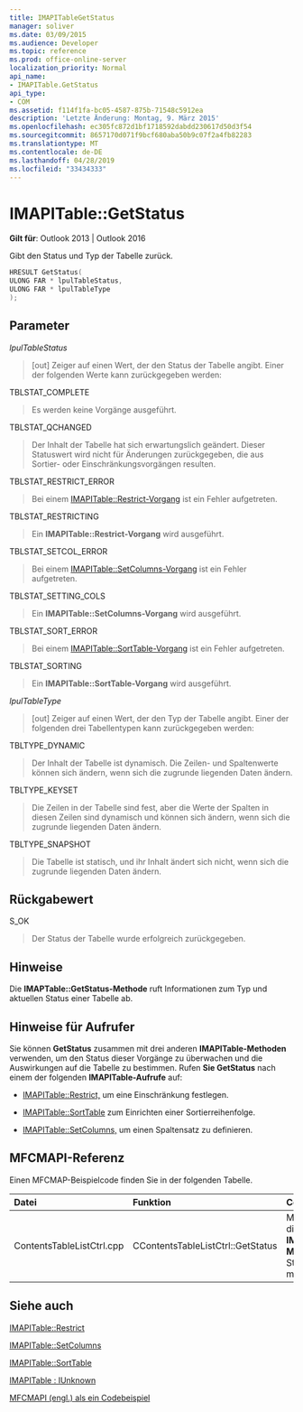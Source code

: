 ```yaml
---
title: IMAPITableGetStatus
manager: soliver
ms.date: 03/09/2015
ms.audience: Developer
ms.topic: reference
ms.prod: office-online-server
localization_priority: Normal
api_name:
- IMAPITable.GetStatus
api_type:
- COM
ms.assetid: f114f1fa-bc05-4587-875b-71548c5912ea
description: 'Letzte Änderung: Montag, 9. März 2015'
ms.openlocfilehash: ec305fc872d1bf1718592dabdd230617d50d3f54
ms.sourcegitcommit: 8657170d071f9bcf680aba50b9c07f2a4fb82283
ms.translationtype: MT
ms.contentlocale: de-DE
ms.lasthandoff: 04/28/2019
ms.locfileid: "33434333"
---
```

# <a name="imapitablegetstatus"></a>IMAPITable::GetStatus

  
  
**Gilt für**: Outlook 2013 | Outlook 2016 
  
Gibt den Status und Typ der Tabelle zurück.
  
```cpp
HRESULT GetStatus(
ULONG FAR * lpulTableStatus,
ULONG FAR * lpulTableType
);
```

## <a name="parameters"></a>Parameter

 _lpulTableStatus_
  
> [out] Zeiger auf einen Wert, der den Status der Tabelle angibt. Einer der folgenden Werte kann zurückgegeben werden:
    
TBLSTAT_COMPLETE 
  
> Es werden keine Vorgänge ausgeführt.
    
TBLSTAT_QCHANGED 
  
> Der Inhalt der Tabelle hat sich erwartungslich geändert. Dieser Statuswert wird nicht für Änderungen zurückgegeben, die aus Sortier- oder Einschränkungsvorgängen resulten.
    
TBLSTAT_RESTRICT_ERROR 
  
> Bei einem [IMAPITable::Restrict-Vorgang](imapitable-restrict.md) ist ein Fehler aufgetreten. 
    
TBLSTAT_RESTRICTING 
  
> Ein **IMAPITable::Restrict-Vorgang** wird ausgeführt. 
    
TBLSTAT_SETCOL_ERROR 
  
> Bei einem [IMAPITable::SetColumns-Vorgang](imapitable-setcolumns.md) ist ein Fehler aufgetreten. 
    
TBLSTAT_SETTING_COLS 
  
> Ein **IMAPITable::SetColumns-Vorgang** wird ausgeführt. 
    
TBLSTAT_SORT_ERROR 
  
> Bei einem [IMAPITable::SortTable-Vorgang](imapitable-sorttable.md) ist ein Fehler aufgetreten. 
    
TBLSTAT_SORTING 
  
> Ein **IMAPITable::SortTable-Vorgang** wird ausgeführt. 
    
 _lpulTableType_
  
> [out] Zeiger auf einen Wert, der den Typ der Tabelle angibt. Einer der folgenden drei Tabellentypen kann zurückgegeben werden:
    
TBLTYPE_DYNAMIC 
  
> Der Inhalt der Tabelle ist dynamisch. Die Zeilen- und Spaltenwerte können sich ändern, wenn sich die zugrunde liegenden Daten ändern.
    
TBLTYPE_KEYSET 
  
> Die Zeilen in der Tabelle sind fest, aber die Werte der Spalten in diesen Zeilen sind dynamisch und können sich ändern, wenn sich die zugrunde liegenden Daten ändern.
    
TBLTYPE_SNAPSHOT 
  
> Die Tabelle ist statisch, und ihr Inhalt ändert sich nicht, wenn sich die zugrunde liegenden Daten ändern.
    
## <a name="return-value"></a>Rückgabewert

S_OK 
  
> Der Status der Tabelle wurde erfolgreich zurückgegeben.
    
## <a name="remarks"></a>Hinweise

Die **IMAPTable::GetStatus-Methode** ruft Informationen zum Typ und aktuellen Status einer Tabelle ab. 
  
## <a name="notes-to-callers"></a>Hinweise für Aufrufer

Sie können **GetStatus** zusammen mit drei anderen **IMAPITable-Methoden** verwenden, um den Status dieser Vorgänge zu überwachen und die Auswirkungen auf die Tabelle zu bestimmen. Rufen **Sie GetStatus** nach einem der folgenden **IMAPITable-Aufrufe** auf: 
  
- [IMAPITable::Restrict,](imapitable-restrict.md) um eine Einschränkung festlegen. 
    
- [IMAPITable::SortTable](imapitable-sorttable.md) zum Einrichten einer Sortierreihenfolge. 
    
- [IMAPITable::SetColumns,](imapitable-setcolumns.md) um einen Spaltensatz zu definieren. 
    
## <a name="mfcmapi-reference"></a>MFCMAPI-Referenz

Einen MFCMAP-Beispielcode finden Sie in der folgenden Tabelle.
  
|**Datei**|**Funktion**|**Comment**|
|:-----|:-----|:-----|
|ContentsTableListCtrl.cpp  <br/> |CContentsTableListCtrl::GetStatus  <br/> |MFCMAPI verwendet die **IMAPITable::GetStatus-Methode,** um den Status einer Tabelle zu melden.  <br/> |
   
## <a name="see-also"></a>Siehe auch



[IMAPITable::Restrict](imapitable-restrict.md)
  
[IMAPITable::SetColumns](imapitable-setcolumns.md)
  
[IMAPITable::SortTable](imapitable-sorttable.md)
  
[IMAPITable : IUnknown](imapitableiunknown.md)


[MFCMAPI (engl.) als ein Codebeispiel](mfcmapi-as-a-code-sample.md)

